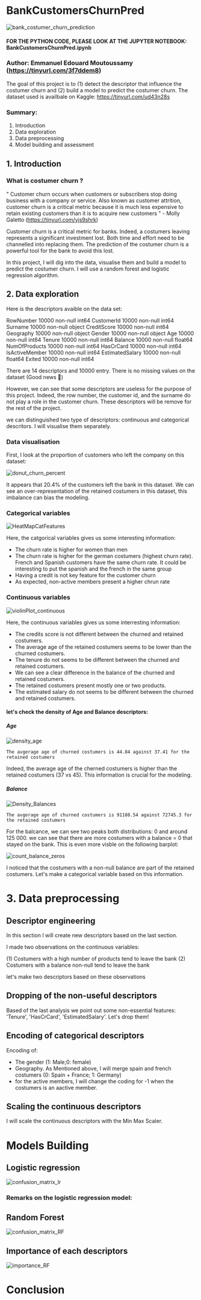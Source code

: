 # BankCustomersChurnPred

![bank_costumer_churn_prediction](Results/bank_costumer_churn_prediction.png)
#### FOR THE PYTHON CODE, PLEASE LOOK AT THE JUPYTER NOTEBOOK: BankCustomersChurnPred.ipynb

### Author: Emmanuel Edouard Moutoussamy (https://tinyurl.com/3f7ddem8)

The goal of this project is to (1) detect the descriptor that influence the costumer churn and (2) build a model to predict the costumer churn.
The dataset used is availbale on Kaggle: https://tinyurl.com/ud43n28s


### Summary:
1. Introduction
2. Data exploration
3. Data preprocessing
4. Model building and assessment

## 1. Introduction
### What is costumer churn ?

" Customer churn occurs when customers or subscribers stop doing business with a company or service. Also known as customer attrition, customer churn is a critical metric because it is much less expensive to retain existing customers than it is to acquire new customers " - Molly Galetto (https://tinyurl.com/yjs9shrk)



Customer churn is a critical metric for banks. Indeed, a costumers leaving represents a significant investment lost. Both time and effort need to be channelled into replacing them. The prediction of the costumer churn is a powerful tool for the bank to avoid this lost.

In this project, I will dig into the data, visualise them and build a model to predict the costumer churn. I will use a random forest and logistic regression algorithm.

## 2. Data exploration 

Here is the descriptors avaible on the data set:

RowNumber          10000 non-null int64
CustomerId         10000 non-null int64
Surname            10000 non-null object
CreditScore        10000 non-null int64
Geography          10000 non-null object
Gender             10000 non-null object
Age                10000 non-null int64
Tenure             10000 non-null int64
Balance            10000 non-null float64
NumOfProducts      10000 non-null int64
HasCrCard          10000 non-null int64
IsActiveMember     10000 non-null int64
EstimatedSalary    10000 non-null float64
Exited             10000 non-null int64

There are 14 descriptors and 10000 entry. There is no missing values on the dataset (Good news 🥳)

However, we can see that some descriptors are useless for the purpose of this project. Indeed, the row number, the customer id, and the surname do not play a role in the customer churn. These descriptors will be remove for the rest of the project.

we can distinguished two type of descriptors: continuous and categorical descritors. I will visualise them separately.

### Data visualisation

First, I look at the proportion of customers who left the company on this dataset:

![donut_churn_percent](Results/donut_churn_percent.png)

It appears that 20.4% of the customers left the bank in this dataset. We can see an over-representation of the retained costumers in this dataset, this imbalance can bias the modeling.

### Categorical variables 

![HeatMapCatFeatures](Results/HeatMapCatFeatures.png)

Here, the catgorical variables gives us some interesting information:
- The churn rate is higher for women than men
- The churn rate is higher for the german costumers (highest churn rate). French and Spanish customers have the same churn rate. It could be interesting to put the spanish and the french in the same group
- Having a credit is not key feature for the customer churn
- As expected, non-active members present a higher chrun rate

### Continuous variables

![violinPlot_continuous](Results/violinPlot_continuous.png)

Here, the continuous variables gives us some interresting information:
- The credits score is not different between the churned and retained costumers.
- The average age of the retained costumers seems to be lower than the churned costumers.
- The tenure do not seems to be different between the churned and retained costumers.
- We can see a clear difference in the balance of the churned and retained costumers.
- The retained costumers present mostly one or two products.
- The estimated salary do not seems to be different between the churned and retained costumers.

#### let's check the density of Age and Balance descriptors:

##### Age
![density_age](Results/density_age.png)

    The avgerage age of churned costumers is 44.84 against 37.41 for the retained costumers

Indeed, the average age of the cherned costumers is higher than the retained costumers (37 vs 45).
This information is crucial for the modeling.

##### Balance

![Density_Balances](Results/Density_Balance.png)

    The avgerage age of churned costumers is 91108.54 against 72745.3 for the retained costumers

For the balcance, we can see two peaks both distributions: 0 and around 125 000. we can see that there are more costumers with a balance = 0 that stayed on the bank. This is even more visble on the following barplot:

![count_balance_zeros](Results/count_balance_zeros.png)

I noticed that the costumers with a non-null balance are part of the retained costumers. Let's make a categorical variable based on this information.

# 3. Data preprocessing

## Descriptor engineering

In this section I will create new descriptors based on the last section.

I made two observations on the continuous variables:

(1) Costumers with a high number of products tend to leave the bank
(2) Costumers with a balance non-null tend to leave the bank

let's make two descriptors based on these observations

## Dropping of the non-useful descriptors

Based of the last analysis we point out some non-essential features: 'Tenure', 'HasCrCard', 'EstimatedSalary'. Let's drop them!

## Encoding of categorical descriptors

Encoding of: 

- The gender (1: Male;0: female)
- Geography. As Mentioned above, I will merge spain and french costumers (0: Spain + France; 1: Germany)
- for the active members, I will change the coding for -1 when the costumers is an aactive member.


## Scaling the continuous descriptors

I will scale the continuous descriptors with the Min Max Scaler.

# Models Building

## Logistic regression

![confusion_matrix_lr](Results/confusion_matrix_lr.png)

### Remarks on the logistic regression model:

## Random Forest

![confusion_matrix_RF](Results/confusion_matrix_RF.png)

## Importance of each descriptors

![importance_RF](Results/importance_RF.png)

# Conclusion

